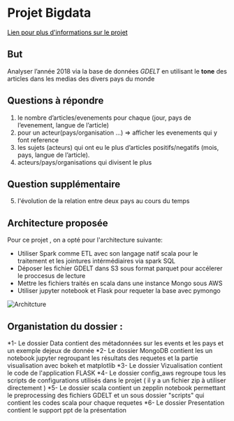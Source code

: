# Projet Bigdata
<a style="color: black" href="http://andreiarion.github.io/Projet2018-intro.html#/">Lien pour plus d'informations sur le projet</a>
## But
Analyser l’année 2018 via la base de données *GDELT* en utilisant le **tone**  des articles dans les medias des divers pays du monde

## Questions à répondre 

1. le nombre d’articles/evenements pour chaque (jour, pays de l’evenement, langue de l’article)
2. pour un acteur(pays/organisation ...) ⇒ afficher les evenements qui y font reference
3. les sujets (acteurs) qui ont eu le plus d’articles positifs/negatifs (mois, pays, langue de l’article).
4. acteurs/pays/organisations qui divisent le plus 

## Question supplémentaire
5. l'évolution de la relation entre deux pays au cours du temps



## Architecture proposée 
Pour ce projet , on a opté pour l'architecture suivante: 
* Utiliser Spark comme ETL avec son langage natif scala pour le traitement et les jointures intérmédiaires via spark SQL
* Déposer les fichier GDELT dans S3 sous format parquet pour accélerer le proccesus de lecture
* Mettre les fichiers traités en scala dans une instance Mongo sous AWS 
* Utiliser jupyter notebook et Flask pour requeter la base avec pymongo 

![Architcture](https://raw.githubusercontent.com/rreinette/INF728/master/Img/Screenshot%20from%202019-01-28%2009-42-38.png)


## Organistation du dossier : 

*1- Le dossier Data contient des métadonnées sur les events et les pays et un exemple dejeux de donnée
*2- Le dossier MongoDB contient les un notebook jupyter regroupant les résultats des requetes et la partie visualisation avec bokeh et matplotlib
*3- Le dossier Vizualisation contient le code de l'application FLASK 
*4- Le dossier config_aws regroupe tous les scripts de configurations utilisés dans le projet  ( il y a un fichier zip à utiliser directement ) 
*5- Le dossier scala contient un zepplin notebook permettant le preprocessing des fichiers GDELT et un sous dossier "scripts" qui contient les codes scala pour chaque requetes 
*6- Le dossier Presentation contient le support ppt de la présentation
